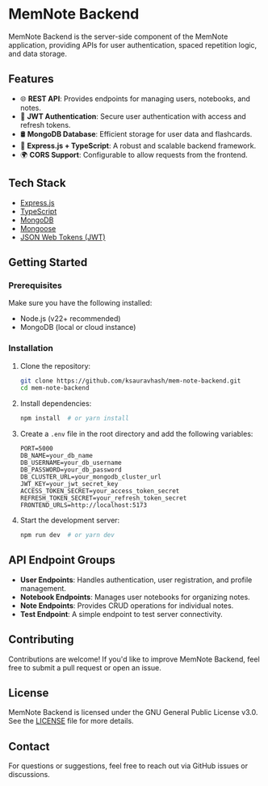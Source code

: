 # MemNote Backend

MemNote Backend is the server-side component of the MemNote application, providing APIs for user authentication, spaced repetition logic, and data storage.

## Features

- 🌐 **REST API**: Provides endpoints for managing users, notebooks, and notes.
- 🔐 **JWT Authentication**: Secure user authentication with access and refresh tokens.
- 🛢️ **MongoDB Database**: Efficient storage for user data and flashcards.
- 🚀 **Express.js + TypeScript**: A robust and scalable backend framework.
- 🌍 **CORS Support**: Configurable to allow requests from the frontend.

## Tech Stack

- [Express.js](https://expressjs.com/)
- [TypeScript](https://www.typescriptlang.org/)
- [MongoDB](https://www.mongodb.com/)
- [Mongoose](https://mongoosejs.com/)
- [JSON Web Tokens (JWT)](https://jwt.io/)

## Getting Started

### Prerequisites
Make sure you have the following installed:
- Node.js (v22+ recommended)
- MongoDB (local or cloud instance)

### Installation

1. Clone the repository:
   ```sh
   git clone https://github.com/ksauravhash/mem-note-backend.git
   cd mem-note-backend
   ```

2. Install dependencies:
   ```sh
   npm install  # or yarn install
   ```

3. Create a `.env` file in the root directory and add the following variables:
   ```env
   PORT=5000
   DB_NAME=your_db_name
   DB_USERNAME=your_db_username
   DB_PASSWORD=your_db_password
   DB_CLUSTER_URL=your_mongodb_cluster_url
   JWT_KEY=your_jwt_secret_key
   ACCESS_TOKEN_SECRET=your_access_token_secret
   REFRESH_TOKEN_SECRET=your_refresh_token_secret
   FRONTEND_URLS=http://localhost:5173
   ```

4. Start the development server:
   ```sh
   npm run dev  # or yarn dev
   ```

## API Endpoint Groups

- **User Endpoints**: Handles authentication, user registration, and profile management.
- **Notebook Endpoints**: Manages user notebooks for organizing notes.
- **Note Endpoints**: Provides CRUD operations for individual notes.
- **Test Endpoint**: A simple endpoint to test server connectivity.

## Contributing

Contributions are welcome! If you'd like to improve MemNote Backend, feel free to submit a pull request or open an issue.

## License

MemNote Backend is licensed under the GNU General Public License v3.0. See the [LICENSE](LICENSE) file for more details.

## Contact

For questions or suggestions, feel free to reach out via GitHub issues or discussions.

